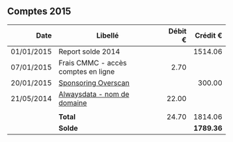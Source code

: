 
## Comptes 2015

| Date       | Libellé                                                                     | Débit €   | Crédit €  |
|-----------:|-----------------------------------------------------------------------------|----------:|----------:|
| 01/01/2015 | Report solde 2014                                                           |           |   1514.06 |
| 07/01/2015 | Frais CMMC - accès comptes en ligne                                         |      2.70 |           |
| 20/01/2015 | [Sponsoring Overscan](invoices/out/201501_01_overscan.md)                   |           |    300.00 |
| 21/05/2014 | [Alwaysdata - nom de domaine](invoices/in/201501_01_alwaysdata.pdf)         |     22.00 |           |
|            |                                                                             |           |           |
|            |                                                                   **Total** |     24.70 |   1814.06 |
|            |                                                                   **Solde** |           |**1789.36**|
